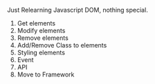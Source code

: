 Just Relearning Javascript DOM, nothing special.

1. Get elements
2. Modify elements
3. Remove elements
4. Add/Remove Class to elements
5. Styling elements
6. Event
7. API
8. Move to Framework
